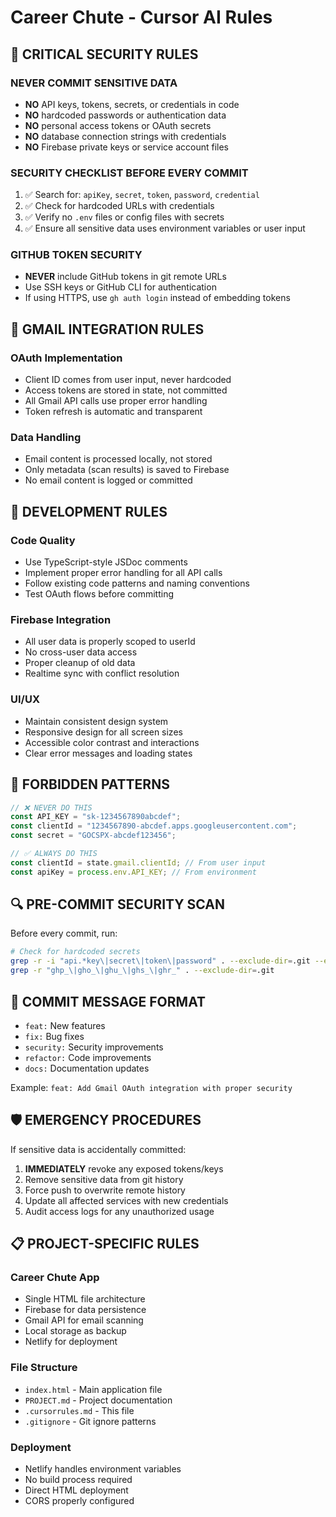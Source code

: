 # Career Chute - Cursor AI Rules

## 🚨 CRITICAL SECURITY RULES

### NEVER COMMIT SENSITIVE DATA
- **NO** API keys, tokens, secrets, or credentials in code
- **NO** hardcoded passwords or authentication data
- **NO** personal access tokens or OAuth secrets
- **NO** database connection strings with credentials
- **NO** Firebase private keys or service account files

### SECURITY CHECKLIST BEFORE EVERY COMMIT
1. ✅ Search for: `apiKey`, `secret`, `token`, `password`, `credential`
2. ✅ Check for hardcoded URLs with credentials
3. ✅ Verify no `.env` files or config files with secrets
4. ✅ Ensure all sensitive data uses environment variables or user input

### GITHUB TOKEN SECURITY
- **NEVER** include GitHub tokens in git remote URLs
- Use SSH keys or GitHub CLI for authentication
- If using HTTPS, use `gh auth login` instead of embedding tokens

## 📧 GMAIL INTEGRATION RULES

### OAuth Implementation
- Client ID comes from user input, never hardcoded
- Access tokens are stored in state, not committed
- All Gmail API calls use proper error handling
- Token refresh is automatic and transparent

### Data Handling
- Email content is processed locally, not stored
- Only metadata (scan results) is saved to Firebase
- No email content is logged or committed

## 🔧 DEVELOPMENT RULES

### Code Quality
- Use TypeScript-style JSDoc comments
- Implement proper error handling for all API calls
- Follow existing code patterns and naming conventions
- Test OAuth flows before committing

### Firebase Integration
- All user data is properly scoped to userId
- No cross-user data access
- Proper cleanup of old data
- Realtime sync with conflict resolution

### UI/UX
- Maintain consistent design system
- Responsive design for all screen sizes
- Accessible color contrast and interactions
- Clear error messages and loading states

## 🚫 FORBIDDEN PATTERNS

```javascript
// ❌ NEVER DO THIS
const API_KEY = "sk-1234567890abcdef";
const clientId = "1234567890-abcdef.apps.googleusercontent.com";
const secret = "GOCSPX-abcdef123456";

// ✅ ALWAYS DO THIS
const clientId = state.gmail.clientId; // From user input
const apiKey = process.env.API_KEY; // From environment
```

## 🔍 PRE-COMMIT SECURITY SCAN

Before every commit, run:
```bash
# Check for hardcoded secrets
grep -r -i "api.*key\|secret\|token\|password" . --exclude-dir=.git --exclude="*.md"
grep -r "ghp_\|gho_\|ghu_\|ghs_\|ghr_" . --exclude-dir=.git
```

## 📝 COMMIT MESSAGE FORMAT

- `feat:` New features
- `fix:` Bug fixes  
- `security:` Security improvements
- `refactor:` Code improvements
- `docs:` Documentation updates

Example: `feat: Add Gmail OAuth integration with proper security`

## 🛡️ EMERGENCY PROCEDURES

If sensitive data is accidentally committed:
1. **IMMEDIATELY** revoke any exposed tokens/keys
2. Remove sensitive data from git history
3. Force push to overwrite remote history
4. Update all affected services with new credentials
5. Audit access logs for any unauthorized usage

## 📋 PROJECT-SPECIFIC RULES

### Career Chute App
- Single HTML file architecture
- Firebase for data persistence
- Gmail API for email scanning
- Local storage as backup
- Netlify for deployment

### File Structure
- `index.html` - Main application file
- `PROJECT.md` - Project documentation
- `.cursorrules.md` - This file
- `.gitignore` - Git ignore patterns

### Deployment
- Netlify handles environment variables
- No build process required
- Direct HTML deployment
- CORS properly configured